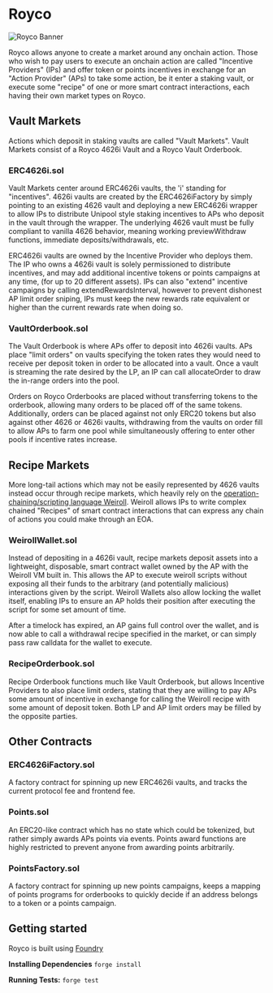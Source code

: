 # Royco
![Royco Banner](./roycobanner.png)

Royco allows anyone to create a market around any onchain action. Those who wish to pay users to execute an onchain action are called "Incentive Providers" (IPs) and offer token or points incentives in exchange for an "Action Provider" (APs) to take some action, be it enter a staking vault, or execute some "recipe" of one or more smart contract interactions, each having their own market types on Royco.

## Vault Markets
Actions which deposit in staking vaults are called "Vault Markets". Vault Markets consist of a Royco 4626i Vault and a Royco Vault Orderbook.
### ERC4626i.sol
Vault Markets center around ERC4626i vaults, the 'i' standing for "incentives". 4626i vaults are created by the ERC4626iFactory by simply pointing to an existing 4626 vault and deploying a new ERC4626i wrapper to allow IPs to distribute Unipool style staking incentives to APs who deposit in the vault through the wrapper. The underlying 4626 vault must be fully compliant to vanilla 4626 behavior, meaning working previewWithdraw functions, immediate deposits/withdrawals, etc.

ERC4626i vaults are owned by the Incentive Provider who deploys them. The IP who owns a 4626i vault is solely permissioned to distribute incentives, and may add additional incentive tokens or points campaigns at any time, (for up to 20 different assets). IPs can also "extend" incentive campaigns by calling extendRewardsInterval, however to prevent dishonest AP limit order sniping, IPs must keep the new rewards rate equivalent or higher than the current rewards rate when doing so.

### VaultOrderbook.sol
The Vault Orderbook is where APs offer to deposit into 4626i vaults. APs place "limit orders" on vaults specifying the token rates they would need to receive per deposit token in order to be allocated into a vault. Once a vault is streaming the rate desired by the LP, an IP can call allocateOrder to draw the in-range orders into the pool.

Orders on Royco Orderbooks are placed without transferring tokens to the orderbook, allowing many orders to be placed off of the same tokens. Additionally, orders can be placed against not only ERC20 tokens but also against other 4626 or 4626i vaults, withdrawing from the vaults on order fill to allow APs to farm one pool while simultaneously offering to enter other pools if incentive rates increase.

## Recipe Markets
More long-tail actions which may not be easily represented by 4626 vaults instead occur through recipe markets, which heavily rely on the [operation-chaining/scripting language Weiroll](https://github.com/weiroll/weiroll). Weiroll allows IPs to write complex chained "Recipes" of smart contract interactions that can express any chain of actions you could make through an EOA.

### WeirollWallet.sol
Instead of depositing in a 4626i vault, recipe markets deposit assets into a lightweight, disposable, smart contract wallet owned by the AP with the Weiroll VM built in. This allows the AP to execute weiroll scripts without exposing all their funds to the arbitrary (and potentially malicious) interactions given by the script. Weiroll Wallets also allow locking the wallet itself, enabling IPs to ensure an AP holds their position after executing the script for some set amount of time. 

After a timelock has expired, an AP gains full control over the wallet, and is now able to call a withdrawal recipe specified in the market, or can simply pass raw calldata for the wallet to execute.

### RecipeOrderbook.sol
Recipe Orderbook functions much like Vault Orderbook, but allows Incentive Providers to also place limit orders, stating that they are willing to pay APs some amount of incentive in exchange for calling the Weiroll recipe with some amount of deposit token. Both LP and AP limit orders may be filled by the opposite parties.

## Other Contracts

### ERC4626iFactory.sol
A factory contract for spinning up new ERC4626i vaults, and tracks the current protocol fee and frontend fee.

### Points.sol
An ERC20-like contract which has no state which could be tokenized, but rather simply awards APs points via events. Points award functions are highly restricted to prevent anyone from awarding points arbitrarily.

### PointsFactory.sol
A factory contract for spinning up new points campaigns, keeps a mapping of points programs for orderbooks to quickly decide if an address belongs to a token or a points campaign.

## Getting started
Royco is built using [Foundry](https://github.com/foundry-rs/foundry)

**Installing Dependencies** ``` forge install ```

**Running Tests:** ``` forge test ```
